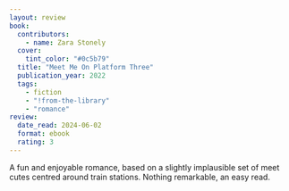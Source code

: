```yaml
---
layout: review
book:
  contributors:
    - name: Zara Stonely
  cover:
    tint_color: "#0c5b79"
  title: "Meet Me On Platform Three"
  publication_year: 2022
  tags:
    - fiction
    - "!from-the-library"
    - "romance"
review:
  date_read: 2024-06-02
  format: ebook
  rating: 3
---
```

A fun and enjoyable romance, based on a slightly implausible set of meet cutes centred around train stations.
Nothing remarkable, an easy read.
